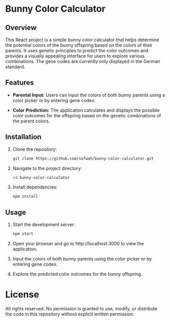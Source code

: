 # Bunny Color Calculator

## Overview

This React project is a simple bunny color calculator that helps determine the potential colors of the bunny offspring based on the colors of their parents. It uses genetic principles to predict the color outcomes and provides a visually appealing interface for users to explore various combinations. The gene codes are currently only displayed in the German standard.

## Features

- **Parental Input:** Users can input the colors of both bunny parents using a color picker or by entering gene codes.

- **Color Prediction:** The application calculates and displays the possible color outcomes for the offspring based on the genetic combinations of the parent colors.

## Installation

1. Clone the repository:

    ```bash
    git clone https://github.com/sofwah/bunny-color-calculator.git
    ```

2. Navigate to the project directory:

    ```bash
    cd bunny-color-calculator
    ```

3. Install dependencies:

    ```bash
    npm install
    ```

## Usage

1. Start the development server:

    ```bash
    npm start
    ```

2. Open your browser and go to http://localhost:3000 to view the application.

3. Input the colors of both bunny parents using the color picker or by entering gene codes.

4. Explore the predicted color outcomes for the bunny offspring.

# License

All rights reserved. No permission is granted to use, modify, or distribute the code in this repository without explicit written permission.

